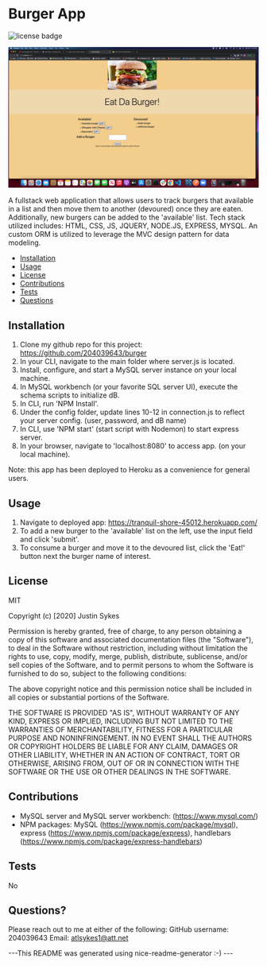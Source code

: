 # Burger App

![license badge](https://img.shields.io/badge/license-MIT-brightgreen)

![burger app screenshot](public/assets/img/burger-app-screenshot1.png)

A fullstack web application that allows users to track burgers that available in a list and then move them to another (devoured) once they are eaten. Additionally, new burgers can be added to the 'available' list. Tech stack utilized includes: HTML, CSS, JS, JQUERY, NODE.JS, EXPRESS, MYSQL. An custom ORM is utilized to leverage the MVC design pattern for data modeling.
    
- [Installation](#installation)
- [Usage](#usage)
- [License](#license)
- [Contributions](#contributions)
- [Tests](#test)
- [Questions](#questions)
    
## Installation
    
1. Clone my github repo for this project: https://github.com/204039643/burger
2. In your CLI, navigate to the main folder where server.js is located.
3. Install, configure, and start a MySQL server instance on your local machine.
4. In MySQL workbench (or your favorite SQL server UI), execute the schema scripts to initialize dB.
5. In CLI, run 'NPM Install'.
6. Under the config folder, update lines 10-12 in connection.js to reflect your server config. (user, password, and dB name)
7. In CLI, use 'NPM start' (start script with Nodemon) to start express server.
8. In your browser, navigate to 'localhost:8080' to access app. (on your local machine).

Note: this app has been deployed to Heroku as a convenience for general users.
    
## Usage
    
1. Navigate to deployed app: https://tranquil-shore-45012.herokuapp.com/
2. To add a new burger to the 'available' list on the left, use the input field and click 'submit'.
3. To consume a burger and move it to the devoured list, click the 'Eat!' button next the burger name of interest.
    
## License
    
MIT
    
Copyright (c) [2020] Justin Sykes
    
Permission is hereby granted, free of charge, to any person obtaining a copy
of this software and associated documentation files (the "Software"), to deal
in the Software without restriction, including without limitation the rights
to use, copy, modify, merge, publish, distribute, sublicense, and/or sell
copies of the Software, and to permit persons to whom the Software is
furnished to do so, subject to the following conditions:
    
The above copyright notice and this permission notice shall be included in all
copies or substantial portions of the Software.
    
THE SOFTWARE IS PROVIDED "AS IS", WITHOUT WARRANTY OF ANY KIND, EXPRESS OR
IMPLIED, INCLUDING BUT NOT LIMITED TO THE WARRANTIES OF MERCHANTABILITY,
FITNESS FOR A PARTICULAR PURPOSE AND NONINFRINGEMENT. IN NO EVENT SHALL THE
AUTHORS OR COPYRIGHT HOLDERS BE LIABLE FOR ANY CLAIM, DAMAGES OR OTHER
LIABILITY, WHETHER IN AN ACTION OF CONTRACT, TORT OR OTHERWISE, ARISING FROM,
OUT OF OR IN CONNECTION WITH THE SOFTWARE OR THE USE OR OTHER DEALINGS IN THE
SOFTWARE.
    
## Contributions
    
- MySQL server and MySQL server workbench: (https://www.mysql.com/)
- NPM packages: MySQL (https://www.npmjs.com/package/mysql), express (https://www.npmjs.com/package/express), handlebars (https://www.npmjs.com/package/express-handlebars)
    
## Tests
    
No
    
## Questions?
Please reach out to me at either of the following:
GitHub username: 204039643
Email: atlsykes1@att.net
    
    
 ---This README was generated using nice-readme-generator :-) ---